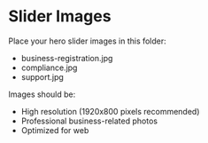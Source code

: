 # Slider Images

Place your hero slider images in this folder:

- business-registration.jpg
- compliance.jpg
- support.jpg

Images should be:
- High resolution (1920x800 pixels recommended)
- Professional business-related photos
- Optimized for web
